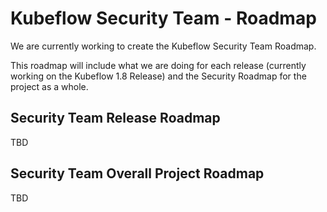 # Kubeflow Security Team - Roadmap

We are currently working to create the Kubeflow Security Team Roadmap.

This roadmap will include what we are doing for each release (currently working on the Kubeflow 1.8 Release)
and the Security Roadmap for the project as a whole. 

## Security Team Release Roadmap

TBD

## Security Team Overall Project Roadmap

TBD
